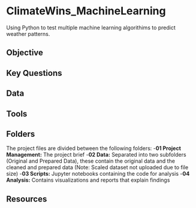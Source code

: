 # ClimateWins_MachineLearning
Using Python to test multiple machine learning algorithims to predict weather patterns.

## Objective

## Key Questions

## Data

## Tools

## Folders
The project files are divided between the following folders:
-**01 Project Management:** The project brief
-**02 Data:** Separated into two subfolders (Original and Prepared Data), these contain the original data and the cleaned and prepared data (Note: Scaled dataset not uploaded due to file size)
-**03 Scripts:** Jupyter notebooks containing the code for analysis
-**04 Analysis:** Contains visualizations and reports that explain findings

## Resources
